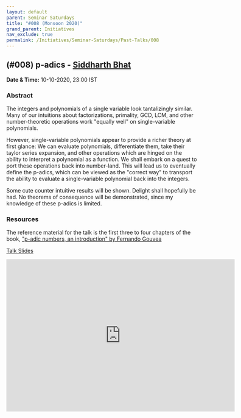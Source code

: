 ```yaml
---
layout: default
parent: Seminar Saturdays
title: "#008 (Monsoon 2020)"
grand_parent: Initiatives
nav_exclude: true
permalink: /Initiatives/Seminar-Saturdays/Past-Talks/008
---
```


(#008) **p-adics** - [Siddharth Bhat](http://bollu.github.io/)
----------------

**Date & Time:** 10-10-2020, 23:00 IST

### Abstract
The integers and polynomials of a single variable look tantalizingly similar. Many of our intuitions about factorizations, primality, GCD, LCM, and other number-theoretic operations work "equally well" on  single-variable polynomials. 

However, single-variable polynomials appear to provide a richer theory at first glance:  We can evaluate polynomials, differentiate them, take their taylor series expansion, and other operations which are hinged on the ability to interpret a polynomial as a function. We shall embark on a quest to port these operations back into number-land. This will lead us to eventually define the p-adics, which can be viewed as the "correct way" to transport the ability to evaluate a single-variable polynomial back into the integers. 

Some cute counter intuitive results will be shown. Delight shall hopefully be had. No theorems of consequence will be  demonstrated, since my knowledge of these p-adics is limited.

### Resources
The reference material for the talk is the first three to four chapters of the book, ["p-adic numbers, an introduction" by Fernando Gouvea](https://www.springer.com/us/book/9783642590580)

[Talk Slides](https://github.com/bollu/notes/blob/master/slides-intro-p-adics/slides.pdf)

<iframe width="600" height="400" src="https://www.youtube.com/embed/95vqTNmMe9s" frameborder="0" allow="accelerometer; autoplay; clipboard-write; encrypted-media; gyroscope; picture-in-picture" allowfullscreen></iframe>
